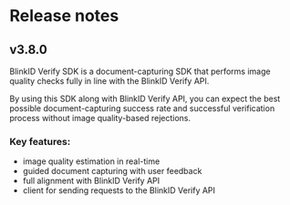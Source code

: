 # Release notes

## v3.8.0

BlinkID Verify SDK is a document-capturing SDK that performs image quality checks fully in line with the BlinkID Verify API.

By using this SDK along with BlinkID Verify API, you can expect the best possible document-capturing success rate and successful verification process without image quality-based rejections.

### Key features:

* image quality estimation in real-time
* guided document capturing with user feedback
* full alignment with BlinkID Verify API
* client for sending requests to the BlinkID Verify API